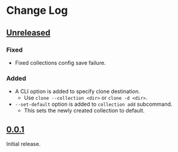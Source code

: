 # Change Log

## [Unreleased]

### Fixed
* Fixed collections config save failure.

### Added
* A CLI option is added to specify clone destination.
    + Use `clone --collection <dir>` or `clone -d <dir>`.
* `--set-default` option is added to `collection add` subcommand.
    + This sets the newly created collection to default.

## [0.0.1]

Initial release.

[Unreleased]: <https://github.com/lo48576/fbxcel/compare/v0.0.1...develop>
[0.0.1]: <https://github.com/lo48576/fbxcel/releases/tag/v0.0.1>
